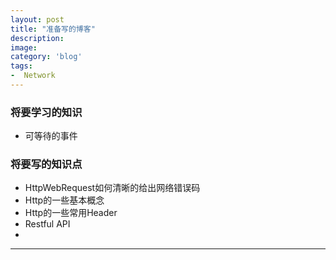 ```yaml
---
layout: post
title: "准备写的博客"
description: 
image: 
category: 'blog'
tags:
-  Network
---
```


### 将要学习的知识
- 可等待的事件


### 将要写的知识点
- HttpWebRequest如何清晰的给出网络错误码
- Http的一些基本概念
- Http的一些常用Header
- Restful API
- 



-----
